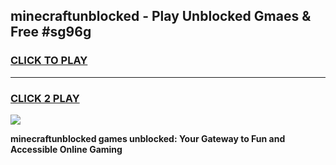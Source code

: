 
## minecraftunblocked - Play Unblocked Gmaes & Free #sg96g
<h3>
<a href="https://news.freeplayer.one?title=minecraftunblocked&ref=24F">CLICK TO PLAY</a></h3>
<hr>

<h3>
<a href="https://news.freeplayer.one?title=minecraftunblocked&ref=24F">CLICK 2 PLAY</a>
  
</h3>

<a href="https://news.freeplayer.one?title=minecraftunblocked&ref=24F/"><img src="https://clearcache.store/games.png"></a>


**minecraftunblocked games unblocked: Your Gateway to Fun and Accessible Online Gaming**
